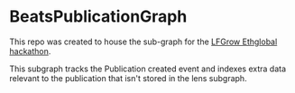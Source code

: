 # BeatsPublicationGraph

This repo was created to house the sub-graph for the [LFGrow Ethglobal hackathon](https://showcase.ethglobal.com/lfgrow/b-trax-mi7o7).

This subgraph tracks the Publication created event and indexes extra data relevant to the publication that isn't stored in the lens subgraph.
